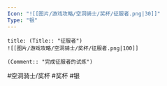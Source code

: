 ```yaml
---
Icon: "![[图片/游戏攻略/空洞骑士/奖杯/征服者.png|30]]"
Type: "银"
---
```

```ad-common-silver-trophy
title: (Title:: "征服者")
![[图片/游戏攻略/空洞骑士/奖杯/征服者.png|100]]

(Comment:: "完成征服者的试炼")
```

#空洞骑士/奖杯 #奖杯 #银
